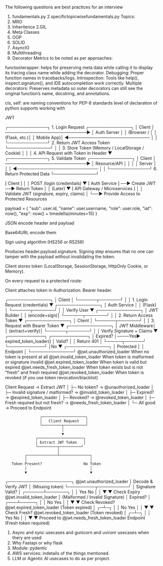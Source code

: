 The following questions are best practices for an interview
1. fundamentals.py
2.specifictopicwisefundamentals.py
Topics:
1. MRO
2. Inheritence
2.GIL
3. Meta Classes
4. OOP
5. SOLID
6. AsyncIO
7. Multithreading
8. Decorator
Metrics to be noted as per approaches:

functoolwrapper: helps for preserving meta data while calling it to display its tracing class name while adding the decorator.
Debugging: Proper function names in tracebacks/logs.
Introspection: Tools like help(), inspect.signature(), and IDE autocompletion work correctly.
Multiple decorators: Preserves metadata so outer decorators can still see the original function’s name, docstring, and annotations.

cls, self: are naming conventions for PEP-8 standards level of declaration of python supports working with

JWT

 ┌─────────────┐       1. Login Request       ┌──────────────┐
 │   Client    │ ───────────────────────────▶ │ Auth Server  │
 │ (Browser /  │                             │ (Flask, etc.)│
 │  Mobile App)│ ◀─────────────────────────── │              │
 └─────────────┘   2. Return JWT Access Token └──────────────┘
        │
        │ 3. Store Token (Memory / LocalStorage / Cookie)
        │
        │
        │ 4. API Request with Token in Header
        ▼
 ┌─────────────┐      5. Validate Token       ┌──────────────┐
 │   Client    │ ───────────────────────────▶ │ Resource/API │
 │             │                             │ Server       │
 │             │ ◀─────────────────────────── │              │
 └─────────────┘    6. Return Protected Data  └──────────────┘


[ Client ]
    │
    │  POST /login (credentials)
    ▼
[ Auth Service ] ──▶ Create JWT ──▶ Return Token
    │
    │ (Later)
    ▼
[ API Gateway / Microservices ]
    │
    │ Validate JWT (signature, expiry, claims)
    │
    └──▶ Provide Access to Protected Resources

payload = {
    "sub": user.id,
    "name": user.username,
    "role": user.role,
    "iat": now(),
    "exp": now() + timedelta(minutes=15)
}

JSON encode header and payload

Base64URL encode them

Sign using algorithm (HS256 or RS256)

Produces header.payload.signature.
Signing step ensures that no one can tamper with the payload without invalidating the token.

Client stores token (LocalStorage, SessionStorage, HttpOnly Cookie, or Memory).

On every request to a protected route:

Client attaches token in Authorization: Bearer <token> header.

┌──────────────┐
│   Client     │
└──────┬───────┘
       │
       │ 1. Login Request (credentials)
       ▼
┌──────────────┐
│ Auth Service │
│  (Flask)     │
└──────┬───────┘
       │
       │ Verify User
       ▼
┌──────────────┐
│  JWT Builder │
│ (encode+sign)│
└──────┬───────┘
       │
       │ 2. Return Access Token
       ▼
┌──────────────┐
│   Client     │
└──────┬───────┘
       │
       │ 3. Request with Bearer Token
       ▼
┌──────────────┐
│ JWT Middleware│
│ (extract+verify)│
└──────┬───────┘
       │
       │ Verify Signature + Claims
       ▼
  ┌────────────┐       ┌────────────┐
  │ Expired?   │────Yes▶ expired_token_loader()
  │ Valid?     │       │ Return 401 │
  └─────┬──────┘       └────────────┘
        │No
        ▼
┌──────────────┐
│ Protected    │
│ Endpoint     │
└──────────────┘
@jwt.unauthorized_loader When no token is present at all 
@jwt.invalid_token_loader When token is malformed or signature invalid 
@jwt.expired_token_loader When token is valid but expired 
@jwt.needs_fresh_token_loader When token exists but is not "fresh" and fresh required 
@jwt.revoked_token_loader When token is revoked (if you use token revocation/blacklist)

<!-- understand the call flows of any new module introduced along with its architecutre and confirm its utlility in your requiremnts after
having requirements clarity. -->

Client Request → Extract JWT
       │
       ├─ No token? → @unauthorized_loader
       │
       ├─ Invalid signature / malformed? → @invalid_token_loader
       │
       ├─ Expired? → @expired_token_loader
       │
       ├─ Revoked? → @revoked_token_loader
       │
       ├─ Fresh required but not fresh? → @needs_fresh_token_loader
       │
       └─ All good → Proceed to Endpoint


                    ┌────────────────────┐
                    │   Client Request   │
                    └─────────┬──────────┘
                              │
                              ▼
                  ┌─────────────────────┐
                  │ Extract JWT Token   │
                  └─────────┬──────────┘
                            │
             ┌──────────────┴──────────────┐
             │                             │
       Token Present?                   No Token
             │                             │
             ▼                             ▼
  ┌─────────────────────┐        @jwt.unauthorized_loader
  │ Decode & Verify JWT │        (Missing token)
  └─────────┬──────────┘
            │
      Signature Valid?
            │
     ┌──────┴───────┐
     │              │
   Yes              No
     │              │
     ▼              ▼
 Check Expiry     @jwt.invalid_token_loader
     │           (Malformed / Invalid Signature)
     │
  Expired?
     │
 ┌───┴─────┐
 │         │
No         Yes
 │         │
 ▼         ▼
Check Revoked?   @jwt.expired_token_loader
                 (Token expired)
 │
 ┌─┴─┐
 │   │
No   Yes
 │   │
 ▼   ▼
Check Fresh?  @jwt.revoked_token_loader
               (Token revoked)
 │
 ┌─┴─┐
 │   │
Yes  No
 │   │
 ▼   ▼
Proceed to   @jwt.needs_fresh_token_loader
Endpoint     (Fresh token required)




1. Async and sync usecases and gunicorn and uvironr usecases when thery are used
2. Why Fastapi or why flask
3. Module: pydentic
4. AWS services: indetails of the things mentioned.
5. LLM or Agentic AI usecases to do as per project.